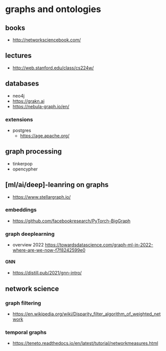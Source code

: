 # graphs and ontologies

## books

- http://networksciencebook.com/

## lectures

- http://web.stanford.edu/class/cs224w/

## databases
- neo4j
- https://grakn.ai
- https://nebula-graph.io/en/

### extensions

- postgres
  - https://age.apache.org/


## graph processing
- tinkerpop
- opencypher

## [ml/ai/deep]-leanring on graphs

- https://www.stellargraph.io/


### embeddings
- https://github.com/facebookresearch/PyTorch-BigGraph


### graph deeplearning

- overview 2022 https://towardsdatascience.com/graph-ml-in-2022-where-are-we-now-f7f8242599e0

#### GNN

- https://distill.pub/2021/gnn-intro/

## network science

### graph filtering
- https://en.wikipedia.org/wiki/Disparity_filter_algorithm_of_weighted_network


### temporal graphs

- https://teneto.readthedocs.io/en/latest/tutorial/networkmeasures.html
